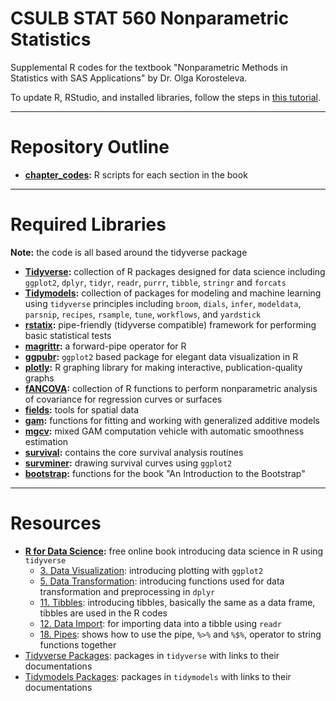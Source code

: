 # CSULB STAT 560 Nonparametric Statistics

Supplemental R codes for the textbook "Nonparametric Methods in Statistics with SAS Applications" by Dr. Olga Korosteleva.

To update R, RStudio, and installed libraries, follow the steps in [this tutorial](https://uvastatlab.github.io/phdplus/installR.html).

---

# Repository Outline

* **[chapter_codes](https://github.com/jgadbois17/csulb_stat560_nonparametric_R_codes/blob/main/chapter_codes/README.md):** R scripts for each section in the book

---

# Required Libraries

**Note:** the code is all based around the tidyverse package 

* **[Tidyverse](https://www.tidyverse.org/):** collection of R packages designed for data science including `ggplot2`, `dplyr`, `tidyr`, `readr`, `purrr`, `tibble`, `stringr` and `forcats`
* **[Tidymodels](https://www.tidymodels.org/):** collection of packages for modeling and machine learning using `tidyverse` principles including `broom`, `dials`, `infer`, `modeldata`, `parsnip`, `recipes`, `rsample`, `tune`, `workflows`, and `yardstick`
* **[rstatix](https://rpkgs.datanovia.com/rstatix/):** pipe-friendly (tidyverse compatible) framework for performing basic statistical tests
* **[magrittr](https://magrittr.tidyverse.org/):** a forward-pipe operator for R
* **[ggpubr](https://rpkgs.datanovia.com/ggpubr/):** `ggplot2` based package for elegant data visualization in R
* **[plotly](https://plotly.com/r/):** R graphing library for making interactive, publication-quality graphs
* **[fANCOVA](https://cran.r-project.org/web/packages/fANCOVA/index.html):** collection of R functions to perform nonparametric analysis of covariance for regression curves or surfaces
* **[fields](https://cran.r-project.org/web/packages/fields/index.html):** tools for spatial data
* **[gam](https://cran.r-project.org/web/packages/gam/index.html):** functions for fitting and working with generalized additive models
* **[mgcv](https://cran.r-project.org/web/packages/mgcv/index.html):** mixed GAM computation vehicle with automatic smoothness estimation
* **[survival](https://cran.r-project.org/web/packages/survival/index.html):** contains the core survival analysis routines
* **[survminer](https://rpkgs.datanovia.com/survminer/):** drawing survival curves using `ggplot2`
* **[bootstrap](https://cran.r-project.org/web/packages/bootstrap/index.html):** functions for the book "An Introduction to the Bootstrap"

---

# Resources

* **[R for Data Science](https://r4ds.had.co.nz/):** free online book introducing data science in R using `tidyverse`
  * [3. Data Visualization](https://r4ds.had.co.nz/data-visualisation.html): introducing plotting with `ggplot2`
  * [5. Data Transformation](https://r4ds.had.co.nz/transform.html): introducing functions used for data transformation and preprocessing in `dplyr`
  * [11. Tibbles](https://r4ds.had.co.nz/tibbles.html): introducing tibbles, basically the same as a data frame, tibbles are used in the R codes
  * [12. Data Import](https://r4ds.had.co.nz/data-import.html): for importing data into a tibble using `readr`
  * [18. Pipes](https://r4ds.had.co.nz/pipes.html): shows how to use the pipe, `%>%` and `%$%`, operator to string functions together
* [Tidyverse Packages](https://www.tidyverse.org/packages/): packages in `tidyverse` with links to their documentations
* [Tidymodels Packages](https://www.tidymodels.org/packages/): packages in `tidymodels` with links to their documentations


